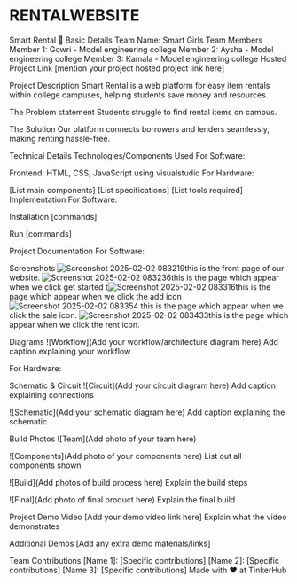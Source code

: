# RENTALWEBSITE
Smart Rental 🎯
Basic Details
Team Name: Smart Girls
Team Members
Member 1: Gowri - Model engineering college
Member 2: Aysha - Model engineering college
Member 3: Kamala - Model engineering college
Hosted Project Link
[mention your project hosted project link here]

Project Description
Smart Rental is a web platform for easy item rentals within college campuses, helping students save money and resources.

The Problem statement
Students struggle to find rental items on campus. 

The Solution
Our platform connects borrowers and lenders seamlessly, making renting hassle-free.

Technical Details
Technologies/Components Used
For Software:

Frontend: HTML, CSS, JavaScript
using visualstudio
For Hardware:

[List main components]
[List specifications]
[List tools required]
Implementation
For Software:

Installation
[commands]

Run
[commands]

Project Documentation
For Software:

Screenshots ![Screenshot 2025-02-02 083219](https://github.com/user-attachments/assets/e04b0f51-af78-4b83-ac44-4812f9ac9822)this is the front page of our website.
![Screenshot 2025-02-02 083236](https://github.com/user-attachments/assets/4b9022a7-0464-49ca-bc4e-6f6883b0433e)this is the page which appear when we click get started 
t![Screenshot 2025-02-02 083316](https://github.com/user-attachments/assets/76099cf6-6e3b-4091-802f-80cb8686e576)this is the page which appear when  we click the add icon 
![Screenshot 2025-02-02 083354](https://github.com/user-attachments/assets/8652e207-fb19-434a-b08c-6ca4359e6da2)
this is the page which appear when we click the sale icon.
![Screenshot 2025-02-02 083433](https://github.com/user-attachments/assets/d8df192f-5708-4bad-81de-753bfe0c1d17)this is the page which appear when we click the rent icon.






Diagrams
![Workflow](Add your workflow/architecture diagram here) Add caption explaining your workflow

For Hardware:

Schematic & Circuit
![Circuit](Add your circuit diagram here) Add caption explaining connections

![Schematic](Add your schematic diagram here) Add caption explaining the schematic

Build Photos
![Team](Add photo of your team here)

![Components](Add photo of your components here) List out all components shown

![Build](Add photos of build process here) Explain the build steps

![Final](Add photo of final product here) Explain the final build

Project Demo
Video
[Add your demo video link here] Explain what the video demonstrates

Additional Demos
[Add any extra demo materials/links]

Team Contributions
[Name 1]: [Specific contributions]
[Name 2]: [Specific contributions]
[Name 3]: [Specific contributions]
Made with ❤️ at TinkerHub
